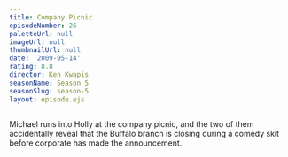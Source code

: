 ```yaml
---
title: Company Picnic
episodeNumber: 26
paletteUrl: null
imageUrl: null
thumbnailUrl: null
date: '2009-05-14'
rating: 8.8
director: Ken Kwapis
seasonName: Season 5
seasonSlug: season-5
layout: episode.ejs
---
```


Michael runs into Holly at the company picnic, and the two of them accidentally reveal that the Buffalo branch is closing during a comedy skit before corporate has made the announcement.